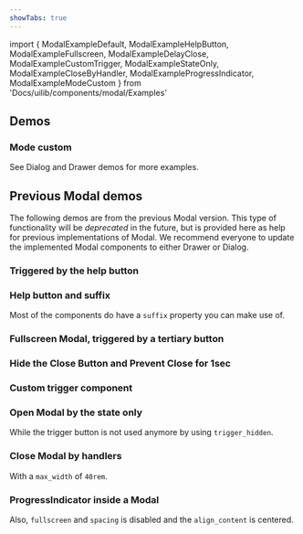 ```yaml
---
showTabs: true
---
```


import {
ModalExampleDefault,
ModalExampleHelpButton,
ModalExampleFullscreen,
ModalExampleDelayClose,
ModalExampleCustomTrigger,
ModalExampleStateOnly,
ModalExampleCloseByHandler,
ModalExampleProgressIndicator,
ModalExampleModeCustom
} from 'Docs/uilib/components/modal/Examples'

## Demos

### Mode custom

<ModalExampleModeCustom />

See Dialog and Drawer demos for more examples.

## Previous Modal demos

The following demos are from the previous Modal version. This type of functionality will be _deprecated_ in the future, but is provided here as help for previous implementations of Modal. We recommend everyone to update the implemented Modal components to either Drawer or Dialog.

### Triggered by the help button

<ModalExampleDefault />

### Help button and suffix

Most of the components do have a `suffix` property you can make use of.

<ModalExampleHelpButton />

### Fullscreen Modal, triggered by a tertiary button

<ModalExampleFullscreen />

### Hide the Close Button and Prevent Close for 1sec

<ModalExampleDelayClose />

### Custom trigger component

<ModalExampleCustomTrigger />

### Open Modal by the state only

While the trigger button is not used anymore by using `trigger_hidden`.

<ModalExampleStateOnly />

### Close Modal by handlers

With a `max_width` of `40rem`.

<ModalExampleCloseByHandler />

### ProgressIndicator inside a Modal

Also, `fullscreen` and `spacing` is disabled and the `align_content` is centered.

<ModalExampleProgressIndicator />
